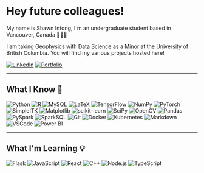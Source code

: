 # Hey future colleagues!

My name is Shawn Intong, I'm an undergraduate student based in Vancouver, Canada 🍁🇨🇦

I am taking Geophysics with Data Science as a Minor at the University of British Columbia. You will find my various projects hosted here! 

[![LinkedIn](https://img.shields.io/badge/-LinkedIn-blue?style=flat&logo=Linkedin&logoColor=white)](https://linkedin.com/in/shawn-intong)
[![Portfolio](https://img.shields.io/badge/-Portfolio-black?style=flat&logo=github&logoColor=white)](https://shawngabriel.github.io)

---

## What I Know 🧠
![Python](https://img.shields.io/badge/-Python-3776AB?style=flat&logo=python&logoColor=white)
![R](https://img.shields.io/badge/-R-276DC3?style=flat&logo=r&logoColor=white)
![MySQL](https://img.shields.io/badge/-MySQL-4479A1?style=flat&logo=mysql&logoColor=white)
![LaTeX](https://img.shields.io/badge/-LaTeX-008080?style=flat&logo=latex&logoColor=white)
![TensorFlow](https://img.shields.io/badge/-TensorFlow-FF6F00?style=flat&logo=tensorflow&logoColor=white)
![NumPy](https://img.shields.io/badge/-NumPy-013243?style=flat&logo=numpy&logoColor=white)
![PyTorch](https://img.shields.io/badge/-PyTorch-EE4C2C?style=flat&logo=pytorch&logoColor=white)
![SimpleITK](https://img.shields.io/badge/-SimpleITK-2C8EBB?style=flat&logo=SimpleITK&logoColor=white)
![Matplotlib](https://img.shields.io/badge/-Matplotlib-11557C?style=flat&logo=matplotlib&logoColor=white)
![scikit-learn](https://img.shields.io/badge/-scikit--learn-F7931E?style=flat&logo=scikit-learn&logoColor=white)
![SciPy](https://img.shields.io/badge/-SciPy-8CAAE6?style=flat&logo=scipy&logoColor=white)
![OpenCV](https://img.shields.io/badge/-OpenCV-5C3EE8?style=flat&logo=opencv&logoColor=white)
![Pandas](https://img.shields.io/badge/-Pandas-150458?style=flat&logo=pandas&logoColor=white)
![PySpark](https://img.shields.io/badge/-PySpark-E25A1C?style=flat&logo=apache-spark&logoColor=white)
![SparkSQL](https://img.shields.io/badge/-SparkSQL-E25A1C?style=flat&logo=apache-spark&logoColor=white)
![Git](https://img.shields.io/badge/-Git-F05032?style=flat&logo=git&logoColor=white)
![Docker](https://img.shields.io/badge/-Docker-2496ED?style=flat&logo=docker&logoColor=white)
![Kubernetes](https://img.shields.io/badge/-Kubernetes-326CE5?style=flat&logo=kubernetes&logoColor=white)
![Markdown](https://img.shields.io/badge/-Markdown-000000?style=flat&logo=markdown&logoColor=white)
![VSCode](https://img.shields.io/badge/-VSCode-007ACC?style=flat&logo=visual-studio-code&logoColor=white)
![Power BI](https://img.shields.io/badge/-Power%20BI-F2C811?style=flat&logo=power-bi&logoColor=black)


---

## What I'm Learning 💡
![Flask](https://img.shields.io/badge/-Flask-000000?style=flat&logo=flask&logoColor=white)
![JavaScript](https://img.shields.io/badge/-JavaScript-F7DF1E?style=flat&logo=javascript&logoColor=black)
![React](https://img.shields.io/badge/-React-61DAFB?style=flat&logo=react&logoColor=black)
![C++](https://img.shields.io/badge/-C++-00599C?style=flat&logo=c%2B%2B&logoColor=white)
![Node.js](https://img.shields.io/badge/-Node.js-339933?style=flat&logo=node.js&logoColor=white)
![TypeScript](https://img.shields.io/badge/-TypeScript-3178C6?style=flat&logo=typescript&logoColor=white)
